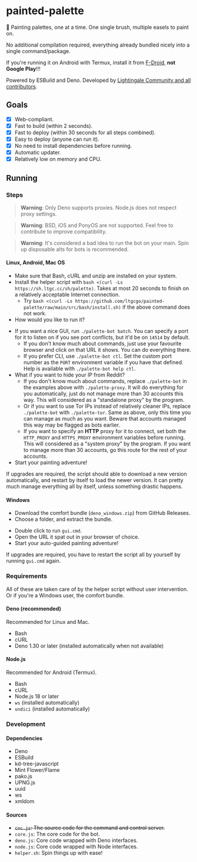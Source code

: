 # painted-palette
🎨 Painting palettes, one at a time. One single brush, multiple easels to paint on.

No additional compilation required, everything already bundled nicely into a single command/package.

If you're running it on Android with Termux, install it from [F-Droid](https://f-droid.org/en/packages/com.termux/#versions), **not Google Play**!!!

Powered by ESBuild and Deno. Developed by [Lightingale Community and all contributors](CREDITS.md).

<!--[Why is there a JavaScript headless bot now?](WHY.md)-->

## Goals
- [x] Web-compliant.
- [x] Fast to build (within 2 seconds).
- [x] Fast to deploy (within 30 seconds for all steps combined).
- [x] Easy to deploy (anyone can run it).
- [x] No need to install dependencies before running.
- [x] Automatic updater.
- [x] Relatively low on memory and CPU.

## Running
### Steps
> **Warning**: Only Deno supports proxies. Node.js does not respect proxy settings.

> **Warning**: BSD, iOS and PonyOS are not supported. Feel free to contribute to improve compatibility.

> **Warning**: It's considered a bad idea to run the bot on your main. Spin up disposable alts for bots is recommended.

#### Linux, Android, Mac OS
* Make sure that Bash, cURL and unzip are installed on your system.
* Install the helper script with `bash <(curl -Ls https://sh.ltgc.cc/sh/palette)`. Takes at most 20 seconds to finish on a relatively acceptable Internet connection.
  * Try `bash <(curl -Ls https://github.com/ltgcgo/painted-palette/raw/main/src/bash/install.sh)` if the above command does not work.
* How would you like to run it?
<!--  * If you just need it to manage a single account, run `./palette-bot paint <yourRedditUsername> <yourRedditPassword>` directly.
    * If you have enabled 2FA, the OTP field is also available. Try running `./palette-bot paint <yourRedditUsername> <yourRedditPassword> <otp>`.-->
  * If you <!--need it to manage multiple, or just -->want a nice GUI, run `./palette-bot batch`. You can specify a port for it to listen on if you see port conflicts, but it'd be on `14514` by default.
    * If you don't know much about commands, just use your favourite browser and click on that URL it shows. You can do everything there.
    * If you prefer CLI, use `./palette-bot ctl`. Set the custom port number as the `PORT` environment variable if you have that defined. Help is available with `./palette-bot help ctl`.
  * What if you want to <!--have more than 5 accounts going, or just want to -->hide your IP from Reddit?
    * If you don't know much about commands, replace `./palette-bot` in the examples above with `./palette-proxy`. It will do everything for you automatically, just do not manage more than 30 accounts this way. This will considered as a "standalone proxy" by the program.
    * Or if you want to use Tor IPs instead of relatively cleaner IPs,  replace `./palette-bot` with `./palette-tor`. Same as above, only this time you can manage as much as you want. Beware that accounts managed this way may be flagged as bots earlier.
    * If you want to specify an **HTTP** proxy for it to connect, set both the `HTTP_PROXY` and `HTTPS_PROXY` environment variables before running. This will considered as a "system proxy" by the program. If you want to manage more than 30 accounts, go this route for the rest of your accounts.
* Start your <!--auto-guided -->painting adventure!

If upgrades are required, the script should able to download a new version automatically, and restart by itself to load the newer version. It can pretty much manage everything all by itself, unless something drastic happens.

#### Windows
* Download the comfort bundle (`deno_windows.zip`) from GitHub Releases.
* Choose a folder, and extract the bundle.
<!--* Open a terminal, and direct to that folder.
* Run `.\deno.exe run --allow-net --allow-env --allow-read --allow-write deno.js paint <yourRedditUsername> <yourRedditPassword>`.
  * If you have enabled 2FA, the OTP field is also available. Try running `.\deno.exe run --allow-net --allow-env --allow-read --allow-write deno.js paint <yourRedditUsername> <yourRedditPassword> <otp>`.-->
* Double click to run `gui.cmd`.
* Open the URL it spat out in your browser of choice.
* Start your auto-guided painting adventure!

If upgrades are required, you have to restart the script all by yourself by running `gui.cmd` again.

### Requirements
All of these are taken care of by the helper script without user intervention. Or if you're a Windows user, the comfort bundle.

#### Deno (recommended)
Recommended for Linux and Mac.

* Bash
* cURL
* Deno 1.30 or later (installed automatically when not available)

#### Node.js
Recommended for Android (Termux).

* Bash
* cURL
* Node.js 18 or later
* `ws` (installed automatically)
* `undici` (installed automatically)

### Development
#### Dependencies
* Deno
* ESBuild
* kd-tree-javascript
* Mint Flower/Flame
* pako.js
* UPNG.js
* uuid
* ws
* xmldom

#### Sources
* ~~`cnc.js`: The source code for the command and control server.~~
* `core.js`: The core code for the bot.
* `deno.js`: Core code wrapped with Deno interfaces.
* `node.js`: Core code wrapped with Node interfaces.
* `helper.sh`: Spin things up with ease!
